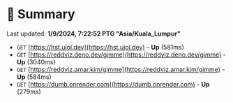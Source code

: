 # 📖 Summary
Last updated: **1/9/2024, 7:22:52 PTG "Asia/Kuala_Lumpur"**

- `GET` [https://hst.ujol.dev](https://hst.ujol.dev) - **Up** (581ms)
- `GET` [https://reddviz.deno.dev/gimme](https://reddviz.deno.dev/gimme) - **Up** (3040ms)
- `GET` [https://reddviz.amar.kim/gimme](https://reddviz.amar.kim/gimme) - **Up** (584ms)
- `GET` [https://dumb.onrender.com](https://dumb.onrender.com) - **Up** (279ms)
